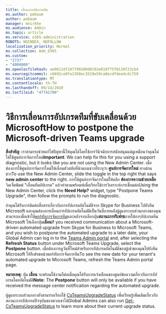 ```yaml
---
title: เลื่อนการอัปเกรดทีม
ms.author: pebaum
author: pebaum
manager: mnirkhe
ms.audience: Admin
ms.topic: article
ms.service: o365-administration
ROBOTS: NOINDEX, NOFOLLOW
localization_priority: Normal
ms.collection: Adm_O365
ms.custom:
- "2737"
- "4000006"
ms.openlocfilehash: ae0611df247790200d0192e018ff5f0128f23cb4
ms.sourcegitcommit: c6692ce0fa1358ec3529e59ca0ecdfdea4cdc759
ms.translationtype: MT
ms.contentlocale: th-TH
ms.lasthandoff: 09/14/2020
ms.locfileid: "47741790"
---
```

# <a name="how-to-postpone-the-microsoft-driven-teams-upgrade"></a><span data-ttu-id="26d7a-102">วิธีการเลื่อนการอัปเกรดทีมที่ขับเคลื่อนด้วย Microsoft</span><span class="sxs-lookup"><span data-stu-id="26d7a-102">How to postpone the Microsoft-driven Teams upgrade</span></span>

<span data-ttu-id="26d7a-103">**สิ่งสำคัญ**: เราสามารถช่วยแก้ไขปัญหานี้ให้คุณได้โดยใช้การวินิจฉัยการสนับสนุนแต่ดูเหมือนว่าคุณไม่ได้ใช้ศูนย์การจัดการใหม่</span><span class="sxs-lookup"><span data-stu-id="26d7a-103">**Important**: We can help fix this for you using a support diagnostic, but it looks like you are not using the New Admin Center.</span></span> <span data-ttu-id="26d7a-104">เมื่อต้องการใช้ศูนย์การจัดการใหม่ให้เลื่อนตัวสลับที่ด้านบนขวาที่ระบุว่า **ศูนย์การจัดการใหม่** ทางด้านขวา</span><span class="sxs-lookup"><span data-stu-id="26d7a-104">To use the New Admin Center, slide the toggle in the top right that says **new admin center** to the right.</span></span> <span data-ttu-id="26d7a-105">การใช้ศูนย์การจัดการใหม่ให้คลิก **ต้องการความช่วยเหลือ** วิดเจ็ตพิมพ์ "เลื่อนทีมอัปเกรด" แล้วทำตามพร้อมท์เพื่อเรียกใช้การวิเคราะห์การเชื่อมต่อ</span><span class="sxs-lookup"><span data-stu-id="26d7a-105">Using the New Admin Center, click the **Need Help?** widget, type "Postpone Teams Upgrade", then follow the prompts to run the diagnostic.</span></span>

<span data-ttu-id="26d7a-106">ถ้าคุณได้รับการติดต่อสื่อสารเกี่ยวกับการอัปเกรดอัตโนมัติจาก Skype for Business ไปยังทีม Microsoft และคุณต้องการเลื่อนการอัปเกรดอัตโนมัติเป็นวันที่ภายหลังผู้ดูแลระบบส่วนกลางของคุณสามารถลงชื่อเข้าใช้[พอร์ทัลการจัดการทีม](https://admin.teams.microsoft.com/dashboard)และหลังจากเลือกปุ่ม**สถานะการรีเฟรช**ภายใต้การอัปเกรดทีม Microsoft ให้เลือกปุ่ม**เลื่อน**</span><span class="sxs-lookup"><span data-stu-id="26d7a-106">If you received communication about a Microsoft-driven automated upgrade from Skype for Business to Microsoft Teams, and you wish to postpone the automated upgrade to a later date, your Global Admin can log in to the [Teams Admin portal](https://admin.teams.microsoft.com/dashboard) and, after selecting the **Refresh Status** button under Microsoft Teams Upgrade, select the **Postpone** button.</span></span> <span data-ttu-id="26d7a-107">เมื่อต้องการดูวันที่ใหม่สำหรับการอัปเกรดอัตโนมัติของผู้เช่าของคุณไปยังทีม Microsoft ให้รีเฟรชหน้าพอร์ทัลการจัดการทีม</span><span class="sxs-lookup"><span data-stu-id="26d7a-107">To see the new date for your tenant's automated upgrade to Microsoft Teams, refresh the Teams Admin portal page.</span></span>

<span data-ttu-id="26d7a-108">**หมายเหตุ:** ปุ่ม **เลื่อน** จะพร้อมใช้งานก็ต่อเมื่อคุณได้รับการแจ้งเตือนของศูนย์ข้อความเกี่ยวกับการอัปเกรดโดยอัตโนมัติ</span><span class="sxs-lookup"><span data-stu-id="26d7a-108">**Note:** The **Postpone** button will only be available if you have received the message center notification regarding the automated upgrade.</span></span> 

<span data-ttu-id="26d7a-109">ผู้ดูแลระบบส่วนกลางยังสามารถเรียกใช้ [CsTeamsUpgradeStatus](https://docs.microsoft.com/powershell/module/skype/get-csteamsupgradestatus?view=skype-ps) เพื่อเรียนรู้เพิ่มเติมเกี่ยวกับสถานะการอัปเกรดปัจจุบันของพวกเขาได้</span><span class="sxs-lookup"><span data-stu-id="26d7a-109">Global Admins can also run [Get-CsTeamsUpgradeStatus](https://docs.microsoft.com/powershell/module/skype/get-csteamsupgradestatus?view=skype-ps) to learn more about their current upgrade status.</span></span>
